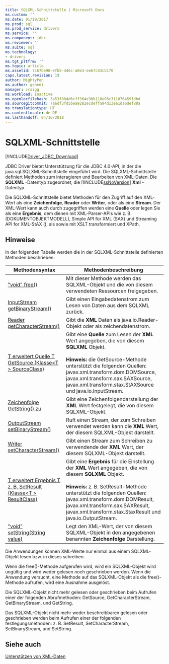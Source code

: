 ```yaml
---
title: SQLXML-Schnittstelle | Microsoft Docs
ms.custom: ''
ms.date: 01/19/2017
ms.prod: sql
ms.prod_service: drivers
ms.service: ''
ms.component: jdbc
ms.reviewer: ''
ms.suite: sql
ms.technology:
- drivers
ms.tgt_pltfrm: ''
ms.topic: article
ms.assetid: 7c67be98-efb5-446c-a0e3-ee67c43cb170
caps.latest.revision: 19
author: MightyPen
ms.author: genemi
manager: craigg
ms.workload: Inactive
ms.openlocfilehash: 3a53f884d6cff364e30b110e05c311076459fdbd
ms.sourcegitcommit: 7a6df3fd5bea9282ecdeffa94d13ea1da6def80a
ms.translationtype: HT
ms.contentlocale: de-DE
ms.lasthandoff: 04/16/2018
---
```

# <a name="sqlxml-interface"></a>SQLXML-Schnittstelle
[!INCLUDE[Driver_JDBC_Download](../../includes/driver_jdbc_download.md)]

  JDBC Driver bietet Unterstützung für die JDBC 4.0-API, in der die java.sql.SQLXML-Schnittstelle eingeführt wird. Die SQLXML-Schnittstelle definiert Methoden zum interagieren und Bearbeiten von XML-Daten. Die **SQLXML** -Datentyp zugeordnet, die [!INCLUDE[ssNoVersion](../../includes/ssnoversion_md.md)] **Xml** -Datentyp.  
  
 Die SQLXML-Schnittstelle bietet Methoden für den Zugriff auf den XML-Wert als eine **Zeichenfolge**, **Reader** oder **Writer**, oder als eine **Stream**. Der XML-Wert kann auch durch zugegriffen werden eine **Quelle** oder legen Sie als eine **Ergebnis**, dem dienen mit XML-Parser-APIs wie z. B. (DOKUMENTOBJEKTMODELL), Simple API für XML (SAX) und Streaming API for XML-StAX (), als sowie mit XSLT transformiert und XPath.  
  
## <a name="remarks"></a>Hinweise  
 In der folgenden Tabelle werden die in der SQLXML-Schnittstelle definierten Methoden beschrieben:  
  
|Methodensyntax|Methodenbeschreibung|  
|-------------------|------------------------|  
|["void" free()](http://go.microsoft.com/fwlink/?LinkId=131685)|Mit dieser Methode werden das SQLXML-Objekt und die von diesem verwendeten Ressourcen freigegeben.|  
|[InputStream getBinaryStream()](http://go.microsoft.com/fwlink/?LinkId=131754)|Gibt einen Eingabedatenstrom zum Lesen von Daten aus dem SQLXML zurück.|  
|[Reader getCharacterStream()](http://go.microsoft.com/fwlink/?LinkId=131755)|Gibt die **XML** Daten als java.io.Reader-Objekt oder als zeichendatenstrom.|  
|[T erweitert Quelle T GetSource (Klasse\<T > SourceClass)](http://go.microsoft.com/fwlink/?LinkId=131756)|Gibt eine **Quelle** zum Lesen der **XML** Wert angegeben, die von diesem **SQLXML** Objekt.<br /><br /> **Hinweis:** die GetSource-Methode unterstützt die folgenden Quellen: javax.xml.transform.dom.DOMSource, javax.xml.transform.sax.SAXSource, javax.xml.transform.stax.StAXSource und java.io.InputStream.|  
|[Zeichenfolge GetString() zu](http://go.microsoft.com/fwlink/?LinkId=131757)|Gibt eine Zeichenfolgendarstellung der **XML** Wert festgelegt, die von diesem SQLXML-Objekt.|  
|[OutputStream setBinaryStream()](http://go.microsoft.com/fwlink/?LinkId=131758)|Ruft einen Stream, der zum Schreiben verwendet werden kann die **XML** Wert, der diesem SQLXML-Objekt darstellt.|  
|[Writer setCharacterStream()](http://go.microsoft.com/fwlink/?LinkId=131759)|Gibt einen Stream zum Schreiben zu verwendende der **XML** Wert, der diesem SQLXML-Objekt darstellt.|  
|[T erweitert Ergebnis T z. B. SetResult (Klasse\<T > ResultClass)](http://go.microsoft.com/fwlink/?LinkId=131760)|Gibt eine **Ergebnis** für die Einstellung der **XML** Wert angegeben, die von diesem **SQLXML** Objekt.<br /><br /> **Hinweis:** z. B. SetResult-Methode unterstützt die folgenden Quellen: javax.xml.transform.dom.DOMResult, javax.xml.transform.sax.SAXResult, javax.xml.transform.stax.StaxResult und java.io.OutputStream.|  
|["void" setString(String value)](http://go.microsoft.com/fwlink/?LinkId=131762)|Legt den XML-Wert, der von diesem SQLXML-Objekt in den angegebenen benannten **Zeichenfolge** Darstellung.|  
  
 Die Anwendungen können XML-Werte nur einmal aus einem SQLXML-Objekt lesen bzw. in dieses schreiben.  
  
 Wenn die free()-Methode aufgerufen wird, wird ein SQLXML-Objekt wird ungültig und wird weder gelesen noch geschrieben werden. Wenn die Anwendung versucht, eine Methode auf das SQLXML-Objekt als die free()-Methode aufrufen, wird eine Ausnahme ausgelöst.  
  
 Die SQLXML-Objekt nicht mehr gelesen oder geschrieben beim Aufrufen einer der folgenden Abrufmethoden: GetSource, GetCharacterStream, GetBinaryStream, und GetString.  
  
 Das SQLXML-Objekt nicht mehr weder beschreibbaren gelesen oder geschrieben werden beim Aufrufen einer der folgenden festlegungsmethoden: z. B. SetResult, SetCharacterStream, SetBinaryStream, und SetString.  
  
## <a name="see-also"></a>Siehe auch  
 [Unterstützen von XML-Daten](../../connect/jdbc/supporting-xml-data.md)  
  
  
